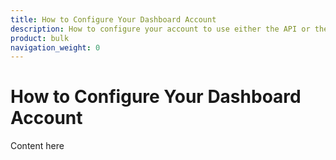 ```yaml
---
title: How to Configure Your Dashboard Account
description: How to configure your account to use either the API or the Dashboard UI
product: bulk
navigation_weight: 0
---
```


# How to Configure Your Dashboard Account

Content here

